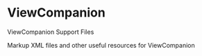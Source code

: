 # ViewCompanion
ViewCompanion Support Files

Markup XML files and other useful resources for ViewCompanion
